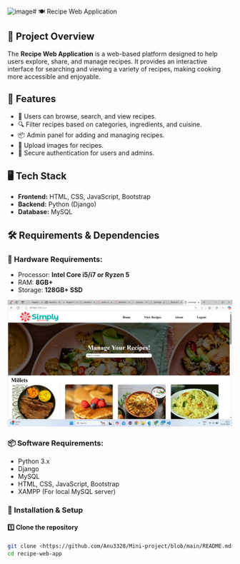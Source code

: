 ![image](https://github.com/user-attachments/assets/ce9ba4ff-abd1-4e4e-9c86-20cbd12939ac)# 🍽️ Recipe Web Application

## 📌 Project Overview
The **Recipe Web Application** is a web-based platform designed to help users explore, share, and manage recipes. It provides an interactive interface for searching and viewing a variety of recipes, making cooking more accessible and enjoyable.

## 🎯 Features
- 📝 Users can browse, search, and view recipes.
- 🔍 Filter recipes based on categories, ingredients, and cuisine.
- 📦 Admin panel for adding and managing recipes.
- 📸 Upload images for recipes.
- 🔐 Secure authentication for users and admins.

## 🖥️ Tech Stack
- **Frontend:** HTML, CSS, JavaScript, Bootstrap
- **Backend:** Python (Django)
- **Database:** MySQL

## 🛠️ Requirements & Dependencies
### 🔧 Hardware Requirements:
- Processor: **Intel Core i5/i7 or Ryzen 5**
- RAM: **8GB+**
- Storage: **128GB+ SSD**

![website Preview](preview.png)

### 📦 Software Requirements:
- Python 3.x
- Django
- MySQL
- HTML, CSS, JavaScript, Bootstrap
- XAMPP (For local MySQL server)

### 📌 Installation & Setup
#### 1️⃣ Clone the repository
```sh
git clone <https://github.com/Anu3328/Mini-project/blob/main/README.md>
cd recipe-web-app
